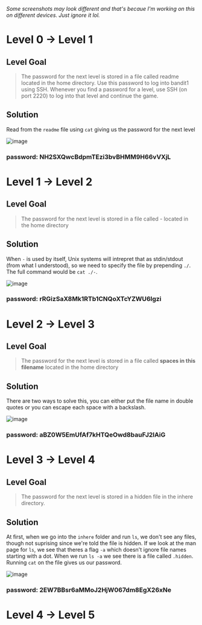 *Some screenshots may look different and that's becaue I'm working on this on different devices. Just ignore it lol.*

# Level 0 &rarr; Level 1

## Level Goal
>The password for the next level is stored in a file called readme located in the home directory. Use this password to log into bandit1 using SSH. Whenever you find a password for a level, use SSH (on port 2220) to log into that level and continue the game.

## Solution
Read from the `readme` file using `cat` giving us the password for the next level

![image](https://user-images.githubusercontent.com/65555981/196868347-b4bc3312-39b7-4b08-8f1f-c5603a652790.png)

### password: NH2SXQwcBdpmTEzi3bvBHMM9H66vVXjL

# Level 1 &rarr; Level 2

## Level Goal
>The password for the next level is stored in a file called - located in the home directory

## Solution
When `-` is used by itself, Unix systems will intrepret that as stdin/stdout (from what I understood), so we need to specify the file by prepending `./`. The full command would be `cat ./-`.

![image](https://user-images.githubusercontent.com/65555981/196870218-69579d5e-9d0b-4ba7-8b27-3130e20157eb.png)

### password: rRGizSaX8Mk1RTb1CNQoXTcYZWU6lgzi

# Level 2 &rarr; Level 3

## Level Goal
> The password for the next level is stored in a file called **spaces in this filename** located in the home directory

## Solution
There are two ways to solve this, you can either put the file name in double quotes or you can escape each space with a backslash.

![image](https://user-images.githubusercontent.com/65555981/196984616-74da6321-9c11-425f-a1b6-275b6c15f989.png)

### password: aBZ0W5EmUfAf7kHTQeOwd8bauFJ2lAiG

# Level 3 &rarr; Level 4

## Level Goal
> The password for the next level is stored in a hidden file in the inhere directory.

## Solution
At first, when we go into the `inhere` folder and run `ls`, we don't see any files, though not suprising since we're told the file is hidden. If we look at the man page for `ls`, we see that theres a flag `-a` which doesn't ignore file names starting with a dot. When we run `ls -a` we see there is a file called `.hidden`. Running `cat` on the file gives us our password.

![image](https://user-images.githubusercontent.com/65555981/196988883-5d552491-4f89-477c-9ab9-12979cc9eb40.png)

### password: 2EW7BBsr6aMMoJ2HjW067dm8EgX26xNe

# Level 4 &rarr; Level 5
